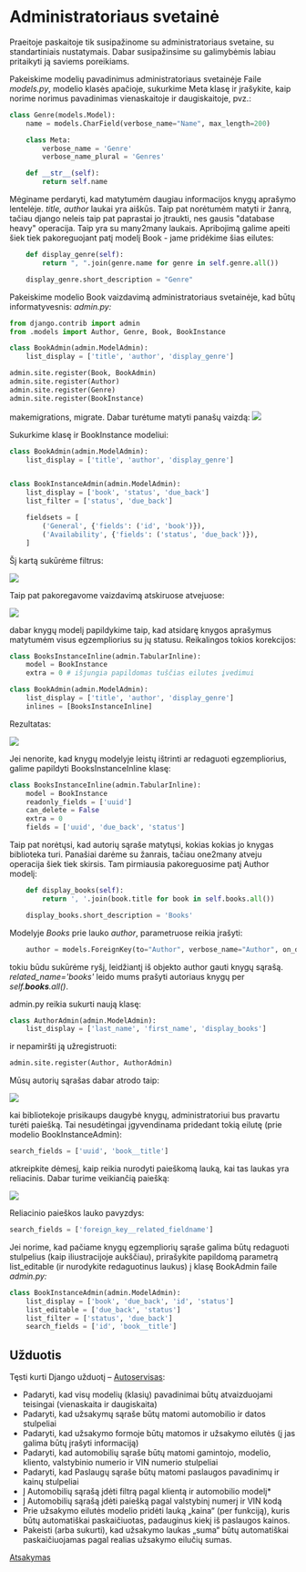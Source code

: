 # Administratoriaus svetainė

Praeitoje paskaitoje tik susipažinome su administratoriaus svetaine, su standartiniais nustatymais. Dabar susipažinsime su galimybėmis labiau pritaikyti ją saviems poreikiams. 

Pakeiskime modelių pavadinimus administratoriaus svetainėje
Faile *models.py*, modelio klasės apačioje, sukurkime Meta klasę ir įrašykite, kaip norime norimus pavadinimas vienaskaitoje ir daugiskaitoje, pvz.:

```python
class Genre(models.Model):
    name = models.CharField(verbose_name="Name", max_length=200)

    class Meta:
        verbose_name = 'Genre'
        verbose_name_plural = 'Genres'

    def __str__(self):
        return self.name
```

Mėginame perdaryti, kad matytumėm daugiau informacijos knygų aprašymo lentelėje. *title, author* laukai yra aiškūs. Taip pat norėtumėm matyti ir žanrą, tačiau django neleis taip pat paprastai jo įtraukti, nes gausis "database heavy" operacija. Taip yra su many2many laukais. Apribojimą galime apeiti šiek tiek pakoreguojant patį modelį Book - jame pridėkime šias eilutes:

```python
    def display_genre(self):
        return ", ".join(genre.name for genre in self.genre.all())

    display_genre.short_description = "Genre"
```

Pakeiskime modelio Book vaizdavimą administratoriaus svetainėje, kad būtų informatyvesnis:
*admin.py:*

```python
from django.contrib import admin
from .models import Author, Genre, Book, BookInstance

class BookAdmin(admin.ModelAdmin):
    list_display = ['title', 'author', 'display_genre']

admin.site.register(Book, BookAdmin) 
admin.site.register(Author)
admin.site.register(Genre)
admin.site.register(BookInstance)
```

makemigrations, migrate. Dabar turėtume matyti panašų vaizdą:
![](book_list.png)

Sukurkime klasę ir BookInstance modeliui:

```python
class BookAdmin(admin.ModelAdmin):
    list_display = ['title', 'author', 'display_genre']


class BookInstanceAdmin(admin.ModelAdmin):
    list_display = ['book', 'status', 'due_back']
    list_filter = ['status', 'due_back']

    fieldsets = [
        ('General', {'fields': ('id', 'book')}),
        ('Availability', {'fields': ('status', 'due_back')}),
    ]
```

Šį kartą sukūrėme filtrus:

![](admin_filters.png)

Taip pat pakoregavome vaizdavimą atskiruose atvejuose:

![](bookinstanceadmin.png)

dabar knygų modelį papildykime taip, kad atsidarę knygos aprašymus matytumėm visus egzempliorius su jų statusu. Reikalingos tokios korekcijos:

```python
class BooksInstanceInline(admin.TabularInline):
    model = BookInstance
    extra = 0 # išjungia papildomas tuščias eilutes įvedimui

class BookAdmin(admin.ModelAdmin):
    list_display = ['title', 'author', 'display_genre']
    inlines = [BooksInstanceInline]
```

Rezultatas:

![](inline_instances.png)

Jei nenorite, kad knygų modelyje leistų ištrinti ar redaguoti egzempliorius, galime papildyti BooksInstanceInline klasę:

```python
class BooksInstanceInline(admin.TabularInline):
    model = BookInstance
    readonly_fields = ['uuid']
    can_delete = False
    extra = 0
    fields = ['uuid', 'due_back', 'status']
```

Taip pat norėtųsi, kad autorių sąraše matytųsi, kokias kokias jo knygas biblioteka turi. Panašiai darėme su žanrais, tačiau one2many atveju operacija šiek tiek skirsis. Tam pirmiausia pakoreguosime patį Author modelį:

```python
    def display_books(self):
        return ', '.join(book.title for book in self.books.all())

    display_books.short_description = 'Books'
```

Modelyje *Books* prie lauko *author*, parametruose reikia įrašyti:

```python
    author = models.ForeignKey(to="Author", verbose_name="Author", on_delete=models.SET_NULL, null=True, blank=True, related_name="books")
```

tokiu būdu sukūrėme ryšį, leidžiantį iš objekto author gauti knygų sąrašą. *related_name='books'* leido mums prašyti autoriaus knygų per *self.**books**.all()*.

admin.py reikia sukurti naują klasę:

```python
class AuthorAdmin(admin.ModelAdmin):
    list_display = ['last_name', 'first_name', 'display_books']
```

ir nepamiršti ją užregistruoti:

```python
admin.site.register(Author, AuthorAdmin)
```

Mūsų autorių sąrašas dabar atrodo taip:

![](autoriai_admin.png)

kai bibliotekoje prisikaups daugybė knygų, administratoriui bus pravartu turėti paiešką. Tai nesudėtingai įgyvendinama pridedant tokią eilutę (prie modelio BookInstanceAdmin):

```python
search_fields = ['uuid', 'book__title']
```

atkreipkite dėmesį, kaip reikia nurodyti paieškomą lauką, kai tas laukas yra reliacinis. Dabar turime veikiančią paiešką:

![](paieska_admin.png)

Reliacinio paieškos lauko pavyzdys:

```python
search_fields = ['foreign_key__related_fieldname']
```

Jei norime, kad pačiame knygų egzempliorių sąraše galima būtų redaguoti stulpelius (kaip iliustracijoje aukščiau), prirašykite papildomą parametrą list_editable (ir nurodykite redaguotinus laukus) į klasę BookAdmin faile *admin.py:* 

```python
class BookInstanceAdmin(admin.ModelAdmin):
    list_display = ['book', 'due_back', 'id', 'status']
    list_editable = ['due_back', 'status']
    list_filter = ['status', 'due_back']
    search_fields = ['id', 'book__title']
```

 ## Užduotis
Tęsti kurti Django užduotį – [Autoservisas](https://github.com/robotautas/kursas/wiki/Django-u%C5%BEduotis:-Autoservisas):
* Padaryti, kad visų modelių (klasių) pavadinimai būtų atvaizduojami teisingai (vienaskaita ir daugiskaita)
* Padaryti, kad užsakymų sąraše būtų matomi automobilio ir datos stulpeliai
* Padaryti, kad užsakymo formoje būtų matomos ir užsakymo eilutės (į jas galima būtų įrašyti informaciją)
* Padaryti, kad automobilių sąraše būtų matomi gamintojo, modelio, kliento, valstybinio numerio ir VIN numerio stulpeliai
* Padaryti, kad Paslaugų sąraše būtų matomi paslaugos pavadinimų ir kainų stulpeliai
* Į Automobilių sąrašą įdėti filtrą pagal klientą ir automobilio modelį*
* Į Automobilių sąrašą įdėti paiešką pagal valstybinį numerį ir VIN kodą
* Prie užsakymo eilutės modelio pridėti lauką „kaina“ (per funkciją), kuris būtų automatiškai paskaičiuotas, padauginus kiekį iš paslaugos kainos.
* Pakeisti (arba sukurti), kad užsakymo laukas „suma“ būtų automatiškai paskaičiuojamas pagal realias užsakymo eilučių sumas.


[Atsakymas](https://github.com/DonatasNoreika/autoservisas)

